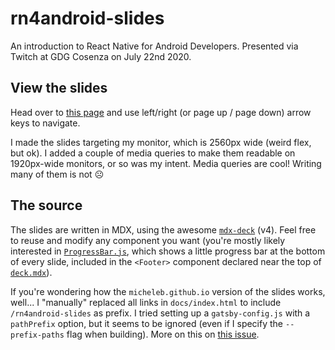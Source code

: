 # rn4android-slides

An introduction to React Native for Android Developers. Presented via Twitch at GDG Cosenza on July 22nd 2020.

## View the slides

Head over to [this page](https://micheleb.github.io/rn4android-slides/) and use left/right (or page up / page down) arrow keys to navigate.

I made the slides targeting my monitor, which is 2560px wide (weird flex, but ok). I added a couple of media queries to make them readable on 1920px-wide monitors, or so was my intent. Media queries are cool! Writing many of them is not ☹️

## The source

The slides are written in MDX, using the awesome [`mdx-deck`](https://github.com/jxnblk/mdx-deck) (v4). Feel free to reuse and modify any component you want (you're mostly likely interested in [`ProgressBar.js`](https://github.com/micheleb/rn4android-slides/blob/master/ProgressBar.js), which shows a little progress bar at the bottom of every slide, included in the `<Footer>` component declared near the top of [`deck.mdx`](https://github.com/micheleb/rn4android-slides/blob/master/deck.mdx)).

If you're wondering how the `micheleb.github.io` version of the slides works, well... I "manually" replaced all links in `docs/index.html` to include `/rn4android-slides` as prefix. I tried setting up a `gatsby-config.js` with a `pathPrefix` option, but it seems to be ignored (even if I specify the `--prefix-paths` flag when building). More on this on [this issue](https://github.com/jxnblk/mdx-deck/issues/535).